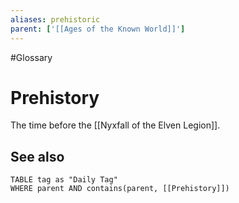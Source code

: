 ```yaml
---
aliases: prehistoric
parent: ['[[Ages of the Known World]]']
---
```


#Glossary

# Prehistory

The time before the [[Nyxfall of the Elven Legion]].

## See also
```dataview
TABLE tag as "Daily Tag"
WHERE parent AND contains(parent, [[Prehistory]])
```
